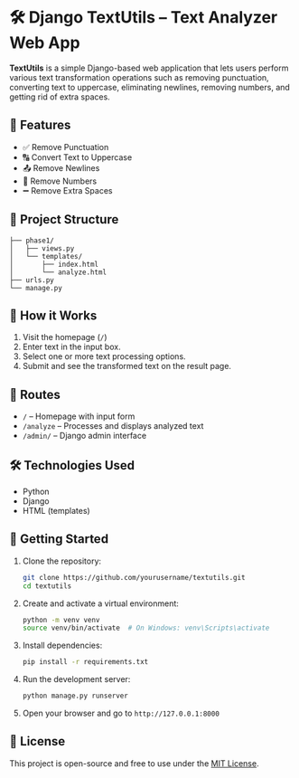 
# 🛠️ Django TextUtils – Text Analyzer Web App

**TextUtils** is a simple Django-based web application that lets users perform various text transformation operations such as removing punctuation, converting text to uppercase, eliminating newlines, removing numbers, and getting rid of extra spaces.

## 🚀 Features

- ✅ Remove Punctuation  
- 🔠 Convert Text to Uppercase  
- 📤 Remove Newlines  
- 🔢 Remove Numbers  
- ➖ Remove Extra Spaces  

## 📂 Project Structure

```
├── phase1/
│   ├── views.py
│   └── templates/
│       ├── index.html
│       └── analyze.html
├── urls.py
└── manage.py
```

## 🔧 How it Works

1. Visit the homepage (`/`)
2. Enter text in the input box.
3. Select one or more text processing options.
4. Submit and see the transformed text on the result page.

## 🔌 Routes

- `/` – Homepage with input form
- `/analyze` – Processes and displays analyzed text
- `/admin/` – Django admin interface

## 🛠️ Technologies Used

- Python
- Django
- HTML (templates)

## 🏁 Getting Started

1. Clone the repository:
   ```bash
   git clone https://github.com/yourusername/textutils.git
   cd textutils
   ```

2. Create and activate a virtual environment:
   ```bash
   python -m venv venv
   source venv/bin/activate  # On Windows: venv\Scripts\activate
   ```

3. Install dependencies:
   ```bash
   pip install -r requirements.txt
   ```

4. Run the development server:
   ```bash
   python manage.py runserver
   ```

5. Open your browser and go to `http://127.0.0.1:8000`

## 📄 License

This project is open-source and free to use under the [MIT License](LICENSE).
